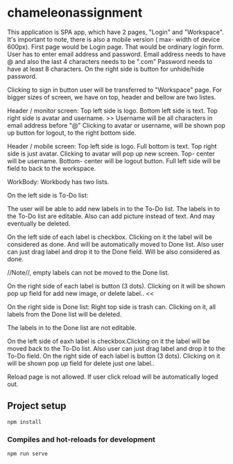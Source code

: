 # chameleonassignment

This application is SPA app, which have 2 pages, "Login" and "Workspace".
It's important to note, there is also a mobile version ( max- width of device 600px).
First page would be Login page.
That would be ordinary login form.
User has to enter email address and password.
Email address needs to have @ and also the last 4 characters needs to be ".com"
Password needs to have at least 8 characters.
On the right side is button for unhide/hide password.

Clicking to sign in button user will be transferred to "Workspace" page.
For bigger sizes of screen, we have on top, header and bellow are two listes.

Header / monitor screen:
Top left side is logo.
Bottom left side is text.
Top right side is avatar and username. >> Username will be all characters in email address before "@"
Clicking to avatar or username, will be shown pop up button for logout, to the right bottom side.

Header / mobile screen:
Top left side is logo.
Full bottom is text.
Top right side is just avatar.
Clicking to avatar will pop up new screen.
Top- center will be username.
Bottom- center will be logout button.
Full left side will be field to back to the workspace.

WorkBody:
Workbody has two lists.

On the left side is To-Do list:

The user will be able to add new labels in to the To-Do list.
The labels in to the To-Do list are editable.
Also can add picture instead of text.
And may eventually be deleted.

On the left side of each label is checkbox. Clicking on it the label will be considered as done.
And will be automatically moved to Done list.
Also user can just drag label and drop it to the Done field.
Will be also considered as done.

//Note//, empty labels can not be moved to the Done list.

On the right side of each label is button (3 dots).
Clicking on it will be shown pop up field for add new image, or delete label..
<<

On the right side is Done list:
Right top side is trash can. Clicking on it, all labels from the Done list will be deleted.

The labels in to the Done list are not editable.

On the left side of eaxh label is checkbox.Clicking on it the label will be moved back to the To-Do list.
Also user can just drag label and drop it to the To-Do field.
On the right side of each label is button (3 dots).
Clicking on it will be shown pop up field for delete just one label..

Reload page is not allowed. If user click reload will be automatically loged out.

## Project setup

```
npm install
```

### Compiles and hot-reloads for development

```
npm run serve
```
